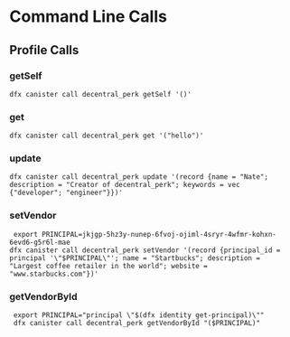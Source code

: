 # Command Line Calls

## Profile Calls

### getSelf
```
dfx canister call decentral_perk getSelf '()'
```

### get
```
dfx canister call decentral_perk get '("hello")'
```

### update
```
dfx canister call decentral_perk update '(record {name = "Nate"; description = "Creator of decentral_perk"; keywords = vec {"developer"; "engineer"}})'
```

### setVendor
```
 export PRINCIPAL=jkjgp-5hz3y-nunep-6fvoj-ojiml-4sryr-4wfmr-kohxn-6evd6-g5r6l-mae
dfx canister call decentral_perk setVendor '(record {principal_id = principal '\"$PRINCIPAL\"'; name = "Startbucks"; description = "Largest coffee retailer in the world"; website = "www.starbucks.com"})'
```

### getVendorById
```
 export PRINCIPAL="principal \"$(dfx identity get-principal)\""
 dfx canister call decentral_perk getVendorById "($PRINCIPAL)"
```


